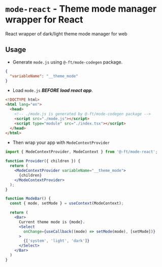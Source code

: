# `mode-react` - Theme mode manager wrapper for React

React wrapper of dark/light theme mode manager for web

## Usage

- Generate `mode.js` using `@-ft/mode-codegen` package.

```json
{
  "variableName": "__theme_mode"
}
```

- Load `mode.js` _**BEFORE load react app**_.

```html
<!DOCTYPE html>
<html lang="en">
  <head>
    <!-- ./mode.js is generated by @-ft/mode-codegen package -->
    <script src="./mode.js"></script>
    <script type="module" src="./index.tsx"></script>
  </head>
</html>
```

- Then wrap your app with `ModeContextProvider`

```jsx
import { ModeContextProvider, ModeContext } from '@-ft/mode-react';

function Provider({ children }) {
  return (
    <ModeContextProvider variableName="__theme_mode">
      {children}
    </ModeContextProvider>
  );
}

function ModeBar() {
  const { mode, setMode } = useContext(ModeContext);

  return (
    <Bar>
      Current theme mode is {mode}.
      <Select
        onChange={useCallback((mode) => setMode(mode), [setMode])}
      >
        {['system', 'light', 'dark']}
      </Select>
    </Bar>
  )
}

```
